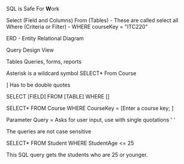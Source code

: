 SQL is Safe For **W**ork

Select (Field and Columns)
From (Tables)
	- These are called select all 
Where (Criteria or Filter)
	- WHERE courseKey = "ITC220"

ERD - Entity Relational Diagram 

Query Design View 

Tables Queries, forms, reports 

Asterisk is a wildcard symbol 
SELECT* From Course

]
Has to be double quotes 

SELECT [FIELD] FROM [TABLE] WHERE []

SELECT* FROM Course WHERE CourseKey = [Enter a course key; ]

Parameter Query = Asks for user input, use with single quotations ' '

The queries are not case sensitive 

SELECT* FROM Student WHERE StudentAge <= 25  

This SQL query gets the students who are 25 or younger. 


